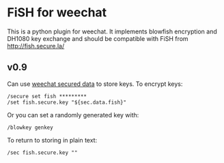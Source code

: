 FiSH for weechat
================

This is a python plugin for weechat.  It implements blowfish encryption and
DH1080 key exchange and should be compatible with FiSH from
http://fish.secure.la/

v0.9
----
Can use [weechat secured data][weechat-secure] to store keys. To encrypt keys:
```
/secure set fish *********
/set fish.secure.key "${sec.data.fish}"
```

Or you can set a randomly generated key with:
```
/blowkey genkey
```

To return to storing in plain text:
```
/sec fish.secure.key ""
```

[weechat-secure]: http://dev.weechat.org/post/2013/08/04/Secured-data

